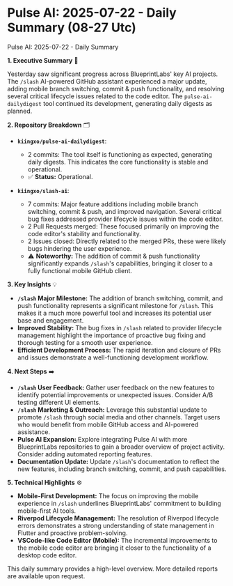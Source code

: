 # Pulse AI: 2025-07-22 - Daily Summary (08-27 Utc)

Pulse AI: 2025-07-22 - Daily Summary

**1. Executive Summary** 📅

Yesterday saw significant progress across BlueprintLabs' key AI projects.  The `/slash` AI-powered GitHub assistant experienced a major update, adding mobile branch switching, commit & push functionality, and resolving several critical lifecycle issues related to the code editor.  The `pulse-ai-dailydigest` tool continued its development, generating daily digests as planned.

**2. Repository Breakdown** 🗂️

* **`kiingxo/pulse-ai-dailydigest`**:
    * 2 commits:  The tool itself is functioning as expected, generating daily digests.  This indicates the core functionality is stable and operational.
    * ✅ **Status:**  Operational.

* **`kiingxo/slash-ai`**:
    * 7 commits: Major feature additions including mobile branch switching, commit & push, and improved navigation.  Several critical bug fixes addressed provider lifecycle issues within the code editor.
    * 2 Pull Requests merged:  These focused primarily on improving the code editor's stability and functionality.
    * 2 Issues closed: Directly related to the merged PRs, these were likely bugs hindering the user experience.
    * ⚠️  **Noteworthy:**  The addition of commit & push functionality significantly expands `/slash`'s capabilities, bringing it closer to a fully functional mobile GitHub client.


**3. Key Insights** 💡

* **`/slash` Major Milestone:** The addition of branch switching, commit, and push functionality represents a significant milestone for `/slash`. This makes it a much more powerful tool and increases its potential user base and engagement.
* **Improved Stability:** The bug fixes in `/slash` related to provider lifecycle management highlight the importance of proactive bug fixing and thorough testing for a smooth user experience.
* **Efficient Development Process:** The rapid iteration and closure of PRs and issues demonstrate a well-functioning development workflow.

**4. Next Steps** ➡️

* **`/slash` User Feedback:** Gather user feedback on the new features to identify potential improvements or unexpected issues.  Consider A/B testing different UI elements.
* **`/slash` Marketing & Outreach:** Leverage this substantial update to promote `/slash` through social media and other channels. Target users who would benefit from mobile GitHub access and AI-powered assistance.
* **Pulse AI Expansion:** Explore integrating Pulse AI with more BlueprintLabs repositories to gain a broader overview of project activity.  Consider adding automated reporting features.
* **Documentation Update:** Update `/slash`'s documentation to reflect the new features, including branch switching, commit, and push capabilities.

**5. Technical Highlights** ⚙️

* **Mobile-First Development:** The focus on improving the mobile experience in `/slash` underlines BlueprintLabs' commitment to building mobile-first AI tools.
* **Riverpod Lifecycle Management:**  The resolution of Riverpod lifecycle errors demonstrates a strong understanding of state management in Flutter and proactive problem-solving.
* **VSCode-like Code Editor (Mobile):**  The incremental improvements to the mobile code editor are bringing it closer to the functionality of a desktop code editor.


This daily summary provides a high-level overview.  More detailed reports are available upon request.
